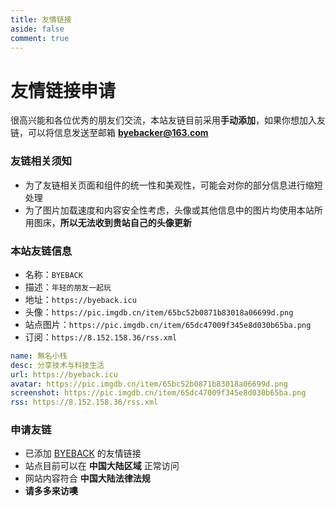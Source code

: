 ```yaml
---
title: 友情链接
aside: false
comment: true
---
```


<script setup>
import Link from "@/views/Link.vue";
</script>

<Link />


# 友情链接申请

很高兴能和各位优秀的朋友们交流，本站友链目前采用**手动添加**，如果你想加入友链，可以将信息发送至邮箱 **byebacker@163.com**

### 友链相关须知

- 为了友链相关页面和组件的统一性和美观性，可能会对你的部分信息进行缩短处理
- 为了图片加载速度和内容安全性考虑，头像或其他信息中的图片均使用本站所用图床，**所以无法收到贵站自己的头像更新**

### 本站友链信息

- 名称：`BYEBACK`
- 描述：`年轻的朋友一起玩`
- 地址：`https://byeback.icu`
- 头像：`https://pic.imgdb.cn/item/65bc52b0871b83018a06699d.png`
- 站点图片：`https://pic.imgdb.cn/item/65dc47009f345e8d030b65ba.png`
- 订阅：`https://8.152.158.36/rss.xml`

```yml
name: 無名小栈
desc: 分享技术与科技生活
url: https://byeback.icu
avatar: https://pic.imgdb.cn/item/65bc52b0871b83018a06699d.png
screenshot: https://pic.imgdb.cn/item/65dc47009f345e8d030b65ba.png
rss: https://8.152.158.36/rss.xml
```

### 申请友链

- 已添加 [BYEBACK](https://8.152.158.36/) 的友情链接
- 站点目前可以在 **中国大陆区域** 正常访问
- 网站内容符合 **中国大陆法律法规**
- **请多多来访噢**
